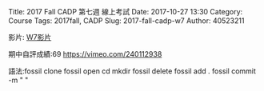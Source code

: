 Title: 2017 Fall CADP 第七週 線上考試
Date: 2017-10-27 13:30
Category: Course
Tags: 2017fall, CADP
Slug: 2017-fall-cadp-w7
Author: 40523211


<!-- PELICAN_END_SUMMARY -->



影片:
<a href="https://vimeo.com/240112938">W7影片 </a>

期中自評成績:69
https://vimeo.com/240112938

語法:fossil clone
         fossil open
         cd
         mkdir
         fossil delete
         fossil add .
         fossil commit -m " "
         